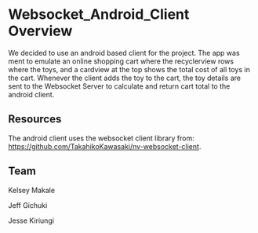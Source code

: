 # Websocket_Android_Client Overview
We decided to use an android based client for the project. 
The app was ment to emulate an online shopping cart where the recyclerview rows where the toys, and a cardview at the top shows the total cost of all toys in the cart.
Whenever the client adds the toy to the cart, the toy details are sent to the Websocket Server to calculate and return cart total to the android client.

## Resources
The android client uses the websocket client library from: https://github.com/TakahikoKawasaki/nv-websocket-client.

## Team
Kelsey Makale

Jeff Gichuki

Jesse Kiriungi
